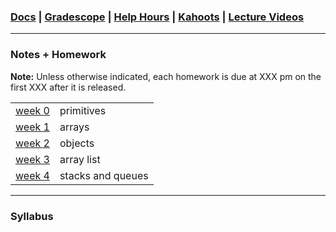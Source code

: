 ### [Docs](https://github.com/james-bern/CS136/wiki) | [Gradescope](https://www.gradescope.com/) | [Help Hours](https://docs.google.com/spreadsheets/d/1RMnAX-a_dZqIZU0KUKtYfLQkDUp_5aErHFWLoeoXJ4Y/edit?usp=sharing) | [Kahoots](#) | [Lecture Videos](https://glow.williams.edu/)

---

### Notes + Homework
**Note:** Unless otherwise indicated, each homework is due at XXX pm on the first XXX after it is released.

| | |
| --: | :---------- |
| [week 0](https://github.com/james-bern/CS136/wiki/Week-0) | primitives|
| [week 1](https://github.com/james-bern/CS136/wiki/Week-1) | arrays |
| [week 2](https://github.com/james-bern/CS136/wiki/Week-2) | objects | 
| [week 3](https://github.com/james-bern/CS136/wiki/Week-3) | array list |
| [week 4](https://github.com/james-bern/CS136/wiki/Week-4) | stacks and queues |

---

### Syllabus

